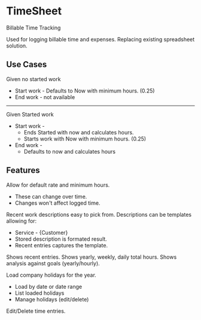 # TimeSheet
Billable Time Tracking 

Used for logging billable time and expenses. Replacing existing spreadsheet solution.

## Use Cases

Given no started work
* Start work - Defaults to Now with minimum hours. (0.25)
* End work - not available
---
Given Started work
* Start work -
  * Ends Started with now and calculates hours.
  * Starts work with Now with minimum hours. (0.25)
* End work -
  * Defaults to now and calculates hours
  
## Features

Allow for default rate and minimum hours. 
* These can change over time. 
* Changes won't affect logged time. 

Recent work descriptions easy to pick from.
Descriptions can be templates allowing for:
* Service - {Customer}
* Stored description is formated result. 
* Recent entries captures the template. 

Shows recent entries. 
Shows yearly, weekly, daily total hours.
Shows analysis against goals (yearly/hourly).

Load company holidays for the year. 
* Load by date or date range
* List loaded holidays
* Manage holidays (edit/delete)

Edit/Delete time entries.


